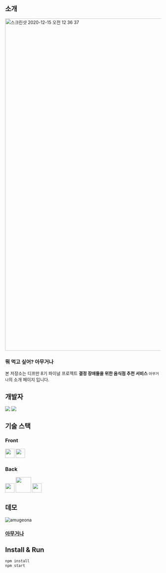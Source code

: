 ## 소개

<img width="1077" alt="스크린샷 2020-12-15 오전 12 36 37" src="https://user-images.githubusercontent.com/43809168/102101129-978eaf00-3e6d-11eb-98ca-63ca61de0cac.png">

### 뭐 먹고 싶어? 아무거나

본 저장소는 디프만 8기 파이널 프로젝트 **결정 장애들을 위한 음식점 추천 서비스** `아무거나`의 소개 페이지 입니다.

## 개발자

<img src="https://img.shields.io/badge/-harry.code(%EC%A1%B0%EB%AF%BC%EA%B5%AD)-blue">
<img src="https://img.shields.io/badge/-denis.dev(%EB%B0%B0%ED%98%95%EC%A7%84)-yellow">

## 기술 스택

### Front

<img src="https://cdn.svgporn.com/logos/react.svg" width="30">

<img src="https://cdn.svgporn.com/logos/typescript-icon.svg" width="30">

### Back

<img src="https://cdn.svgporn.com/logos/javascript.svg" width="30">

<img src="https://cdn.svgporn.com/logos/nodejs.svg" width="50">

<img src="https://cdn.svgporn.com/logos/google-cloud.svg" width="30">

## 데모

![amugeona](https://user-images.githubusercontent.com/43809168/102099631-d1f74c80-3e6b-11eb-8d72-d6fc6e2aba97.gif)

### [아무거나](https://depromeet.github.io/8th-final-3team-front/)

## Install & Run

```bash
npm install
npm start
```
